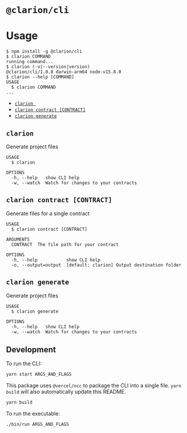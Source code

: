 # `@clarion/cli`

# Usage

<!-- usage -->
```sh-session
$ npm install -g @clarion/cli
$ clarion COMMAND
running command...
$ clarion (-v|--version|version)
@clarion/cli/1.0.8 darwin-arm64 node-v15.8.0
$ clarion --help [COMMAND]
USAGE
  $ clarion COMMAND
...
```
<!-- usagestop -->

<!-- commands -->
* [`clarion `](#clarion-)
* [`clarion contract [CONTRACT]`](#clarion-contract-contract)
* [`clarion generate`](#clarion-generate)

## `clarion `

Generate project files

```
USAGE
  $ clarion

OPTIONS
  -h, --help   show CLI help
  -w, --watch  Watch for changes to your contracts
```

## `clarion contract [CONTRACT]`

Generate files for a single contract

```
USAGE
  $ clarion contract [CONTRACT]

ARGUMENTS
  CONTRACT  The file path for your contract

OPTIONS
  -h, --help           show CLI help
  -o, --output=output  [default: clarion] Output destination folder
```

## `clarion generate`

Generate project files

```
USAGE
  $ clarion generate

OPTIONS
  -h, --help   show CLI help
  -w, --watch  Watch for changes to your contracts
```
<!-- commandsstop -->

## Development

To run the CLI:

```bash
yarn start ARGS_AND_FLAGS
```

This package uses `@vercel/ncc` to package the CLI into a single file. `yarn build` will also automatically update this README.

```bash
yarn build
```

To run the executable:

```bash
./bin/run ARGS_AND_FLAGS
```
